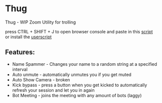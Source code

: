 # Thug
Thug - WIP Zoom Utility for trolling <br>

 press CTRL + SHIFT + J to open browser console and paste in this [script](https://raw.githubusercontent.com/shratt/Thug/refs/heads/main/Build/Thug.min.js) <br>
 or install the [userscript](https://raw.githubusercontent.com/shratt/Thug/refs/heads/main/Build/Thug.user.js)  

## Features:
- Name Spammer - Changes your name to a random string at a specified interval
- Auto unmute - automatically unmutes you if you get muted
- Auto Show Camera - broken
- Kick bypass - press a button when you get kicked to automatically refresh your session and let you in again
- Bot Meeting - joins the meeting with any amount of bots (laggy)
